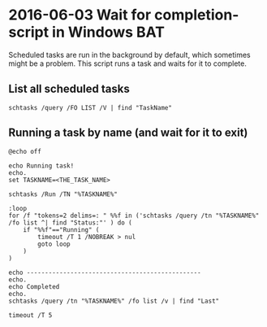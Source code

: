 # 2016-06-03 Wait for completion-script in Windows BAT

Scheduled tasks are run in the background by default, which sometimes might be a problem. This script runs a task and waits for it to complete.

## List all scheduled tasks

```BAT
schtasks /query /FO LIST /V | find "TaskName"
```

## Running a task by name (and wait for it to exit)

```BAT
@echo off

echo Running task!
echo.
set TASKNAME=<THE_TASK_NAME>

schtasks /Run /TN "%TASKNAME%"

:loop
for /f "tokens=2 delims=: " %%f in ('schtasks /query /tn "%TASKNAME%" /fo list ^| find "Status:"' ) do (
    if "%%f"=="Running" (
        timeout /T 1 /NOBREAK > nul
        goto loop
    )
)

echo ------------------------------------------------
echo.
echo Completed
echo.
schtasks /query /tn "%TASKNAME%" /fo list /v | find "Last"

timeout /T 5
```
